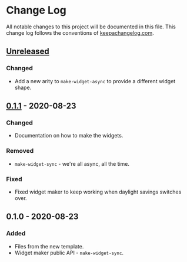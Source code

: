 # Change Log
All notable changes to this project will be documented in this file. This change log follows the conventions of [keepachangelog.com](http://keepachangelog.com/).

## [Unreleased]
### Changed
- Add a new arity to `make-widget-async` to provide a different widget shape.

## [0.1.1] - 2020-08-23
### Changed
- Documentation on how to make the widgets.

### Removed
- `make-widget-sync` - we're all async, all the time.

### Fixed
- Fixed widget maker to keep working when daylight savings switches over.

## 0.1.0 - 2020-08-23
### Added
- Files from the new template.
- Widget maker public API - `make-widget-sync`.

[Unreleased]: https://github.com/your-name/ka_backend/compare/0.1.1...HEAD
[0.1.1]: https://github.com/your-name/ka_backend/compare/0.1.0...0.1.1
